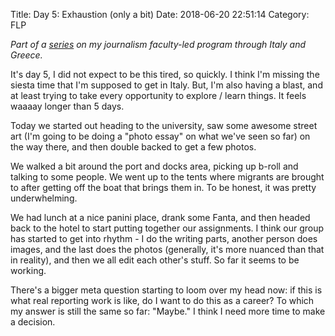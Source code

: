 Title: Day 5: Exhaustion (only a bit)
Date: 2018-06-20 22:51:14
Category: FLP

_Part of a [series](https://blog.legoktm.com/category/flp.html) on my journalism faculty-led program through Italy and Greece._

It's day 5, I did not expect to be this tired, so quickly. I think I'm missing the siesta time that I'm supposed to get in Italy. But, I'm also having a blast, and at least trying to take every opportunity to explore / learn things. It feels waaaay longer than 5 days.

Today we started out heading to the university, saw some awesome street art (I'm going to be doing a "photo essay" on what we've seen so far) on the way there, and then double backed to get a few photos.

We walked a bit around the port and docks area, picking up b-roll and talking to some people. We went up to the tents where migrants are brought to after getting off the boat that brings them in. To be honest, it was pretty underwhelming.

We had lunch at a nice panini place, drank some Fanta, and then headed back to the hotel to start putting together our assignments. I think our group has started to get into rhythm - I do the writing parts, another person does images, and the last does the photos (generally, it's more nuanced than that in reality), and then we all edit each other's stuff. So far it seems to be working.

There's a bigger meta question starting to loom over my head now: if this is what real reporting work is like, do I want to do this as a career? To which my answer is still the same so far: "Maybe." I think I need more time to make a decision.

